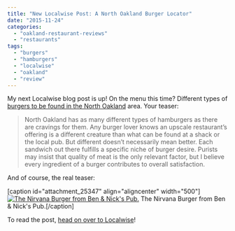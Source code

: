 ```yaml
---
title: "New Localwise Post: A North Oakland Burger Locator"
date: "2015-11-24"
categories: 
  - "oakland-restaurant-reviews"
  - "restaurants"
tags: 
  - "burgers"
  - "hamburgers"
  - "localwise"
  - "oakland"
  - "review"
---
```


My next Localwise blog post is up! On the menu this time? Different types of [burgers to be found in the North Oakland](https://www.localwisejobs.com/blog/a-north-oakland-burger-locator/) area. Your teaser:

> North Oakland has as many different types of hamburgers as there are cravings for them. Any burger lover knows an upscale restaurant’s offering is a different creature than what can be found at a shack or the local pub. But different doesn’t necessarily mean better. Each sandwich out there fulfills a specific niche of burger desire. Purists may insist that quality of meat is the only relevant factor, but I believe every ingredient of a burger contributes to overall satisfaction.

And of course, the real teaser:

\[caption id="attachment\_25347" align="aligncenter" width="500"\][![The Nirvana Burger from Ben & Nick's Pub.](http://s3.amazonaws.com/thegourmez-wpmedia/2015/11/Ben-and-Nicks-04-500x334.jpg)](http://s3.amazonaws.com/thegourmez-wpmedia/2015/11/Ben-and-Nicks-04.jpg) The Nirvana Burger from Ben & Nick's Pub.\[/caption\]

To read the post, [head on over to Localwise](https://www.localwisejobs.com/blog/a-north-oakland-burger-locator/)!
